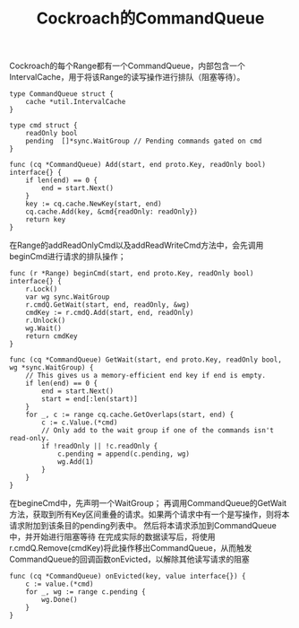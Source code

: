 ﻿---
layout: post
category: "code"
title:  "Cockroach的CommandQueue"
tags: [Cockroach]
---

Cockroach的每个Range都有一个CommandQueue，内部包含一个IntervalCache，用于将该Range的读写操作进行排队（阻塞等待）。

```
type CommandQueue struct {
	cache *util.IntervalCache
}

type cmd struct {
	readOnly bool
	pending  []*sync.WaitGroup // Pending commands gated on cmd
}

func (cq *CommandQueue) Add(start, end proto.Key, readOnly bool) interface{} {
	if len(end) == 0 {
		end = start.Next()
	}
	key := cq.cache.NewKey(start, end)
	cq.cache.Add(key, &cmd{readOnly: readOnly})
	return key
}
```

在Range的addReadOnlyCmd以及addReadWriteCmd方法中，会先调用beginCmd进行请求的排队操作；

```
func (r *Range) beginCmd(start, end proto.Key, readOnly bool) interface{} {
	r.Lock()
	var wg sync.WaitGroup
	r.cmdQ.GetWait(start, end, readOnly, &wg)
	cmdKey := r.cmdQ.Add(start, end, readOnly)
	r.Unlock()
	wg.Wait()
	return cmdKey
}

func (cq *CommandQueue) GetWait(start, end proto.Key, readOnly bool, wg *sync.WaitGroup) {
	// This gives us a memory-efficient end key if end is empty.
	if len(end) == 0 {
		end = start.Next()
		start = end[:len(start)]
	}
	for _, c := range cq.cache.GetOverlaps(start, end) {
		c := c.Value.(*cmd)
		// Only add to the wait group if one of the commands isn't read-only.
		if !readOnly || !c.readOnly {
			c.pending = append(c.pending, wg)
			wg.Add(1)
		}
	}
}
```

在begineCmd中，先声明一个WaitGroup；
再调用CommandQueue的GetWait方法，获取到所有Key区间重叠的请求。如果两个请求中有一个是写操作，则将本请求附加到该条目的pending列表中。
然后将本请求添加到CommandQueue中，并开始进行阻塞等待
在完成实际的数据读写后，将使用r.cmdQ.Remove(cmdKey)将此操作移出CommandQueue，从而触发CommandQueue的回调函数onEvicted，以解除其他读写请求的阻塞

```
func (cq *CommandQueue) onEvicted(key, value interface{}) {
	c := value.(*cmd)
	for _, wg := range c.pending {
		wg.Done()
	}
}
```